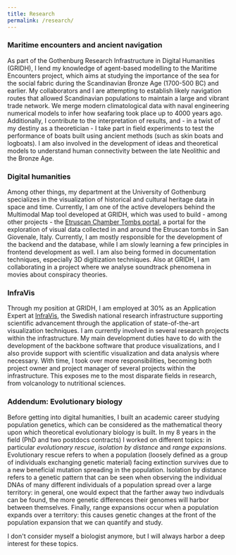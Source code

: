 ```yaml
---
title: Research
permalink: /research/
---
```



### Maritime encounters and ancient navigation

As part of the Gothenburg Research Infrastructure in Digital Humanities (GRIDH), I lend my knowledge of agent-based modelling to the Maritime Encounters project, which aims at studying the importance of the sea for the social fabric during the Scandinavian Bronze Age (1700-500 BC) and earlier. My collaborators and I are attempting to establish likely navigation routes that allowed Scandinavian populations to maintain a large and vibrant trade network. We merge modern climatological data with naval engineering numerical models to infer how seafaring took place up to 4000 years ago. Additionally, I contribute to the interpretation of results, and - in a twist of my destiny as a theoretician - I take part in field experiments to test the performance of boats built using ancient methods (such as skin boats and logboats). I am also involved in the development of ideas and theoretical models to understand human connectivity between the late Neolithic and the Bronze Age.

### Digital humanities

Among other things, my department at the University of Gothenburg specializes in the visualization of historical and cultural heritage data in space and time. Currently, I am one of the active developers behind the Multimodal Map tool developed at GRIDH, which was used to build - among other projects - the [Etruscan Chamber Tombs portal](https://etruscan.dh.gu.se), a portal for the exploration of visual data collected in and around the Etruscan tombs in San Giovenale, Italy. Currently, I am mostly responsible for the development of the backend and the database, while I am slowly learning a few principles in frontend development as well. I am also being formed in documentation techniques, especially 3D digitization techniques. Also at GRIDH, I am collaborating in a project where we analyse soundtrack phenomena in movies about conspiracy theories.

### InfraVis

Through my position at GRIDH, I am employed at 30% as an Application Expert at [InfraVis](https://infravis.se/matteo-tomasini/), the Swedish national research infrastructure supporting scientific advancement through the application of state-of-the-art visualization techniques. I am currently involved in several research projects within the infrastructure. My main development duties have to do with the development of the backbone software that produce visualizations, and I also provide support with scientific visualization and data analysis where necessary. With time, I took over more responsibilities, becoming both project owner and project manager of several projects within the infrastructure. This exposes me to the most disparate fields in research, from volcanology to nutritional sciences.

### Addendum: Evolutionary biology

Before getting into digital humanities, I built an academic career studying population genetics, which can be considered as the mathematical theory upon which theoretical evolutionary biology is built. In my 8 years in the field (PhD and two postdocs contracts) I worked on different topics: in particular _evolutionary rescue_, _isolation by distance_ and _range expansions_. Evolutionary rescue refers to when a population (loosely defined as a group of individuals exchanging genetic material) facing extinction survives due to a new beneficial mutation spreading in the population. Isolation by distance refers to a genetic pattern that can be seen when observing the individual DNAs of many different individuals of a population spread over a large territory: in general, one would expect that the farther away two indivduals can be found, the more genetic differences their genomes will harbor between themselves. Finally, range expansions occur when a population expands over a territory: this causes genetic changes at the front of the population expansion that we can quantify and study.

I don't consider myself a biologist anymore, but I will always harbor a deep interest for these topics.
